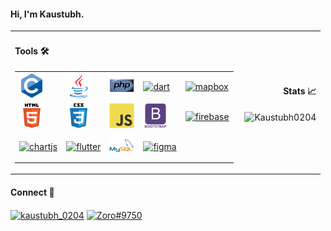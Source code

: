 <!-- ### Hi there 👋 -->

<!--
**Kaustubh0204/Kaustubh0204** is a ✨ _special_ ✨ repository because its `README.md` (this file) appears on your GitHub profile.

Here are some ideas to get you started:

- 🔭 I’m currently working on ...
- 🌱 I’m currently learning ...
- 👯 I’m looking to collaborate on ...
- 🤔 I’m looking for help with ...
- 💬 Ask me about ...
- 📫 How to reach me: ...
- 😄 Pronouns: ...
- ⚡ Fun fact: ...
-->

<h4 align="left">Hi, I'm Kaustubh.</h4>

<!-- ![alt text](https://raw.githubusercontent.com/Kaustubh0204/Kaustubh0204/main/kaustubh.png) -->

<table>
<tbody>
<tr>
<td>
  <h4>Tools 🛠️</h4>
<table>
<tbody>
<tr>
<td><img src="https://raw.githubusercontent.com/devicons/devicon/master/icons/c/c-original.svg" alt="c" width="40" height="40"/></td>
<td><a href="https://www.java.com" target="_blank"> <img src="https://raw.githubusercontent.com/devicons/devicon/master/icons/java/java-original.svg" alt="java" width="40" height="40"/> </a></td>
<td><a href="https://www.php.net" target="_blank"> <img src="https://raw.githubusercontent.com/devicons/devicon/master/icons/php/php-original.svg" alt="php" width="40" height="40"/> </a></td>
<td><a href="https://dart.dev" target="_blank"> <img src="https://www.vectorlogo.zone/logos/dartlang/dartlang-icon.svg" alt="dart" width="40" height="40"/></td>
 <td> <a href="https://www.mapbox.com" target="_blank"> <img src="https://seeklogo.com/images/M/mapbox-logo-D6FDDD219C-seeklogo.com.png" alt="mapbox" width="40" height="40"/></a></td>
</tr>
<tr>
<td><a href="https://www.w3.org/html/" target="_blank"> <img src="https://raw.githubusercontent.com/devicons/devicon/master/icons/html5/html5-original-wordmark.svg" alt="html5" width="40" height="40"/> </a></td>
<td><a href="https://www.w3schools.com/css/" target="_blank"> <img src="https://raw.githubusercontent.com/devicons/devicon/master/icons/css3/css3-original-wordmark.svg" alt="css3" width="40" height="40"/> </a></td>
<td><a href="https://developer.mozilla.org/en-US/docs/Web/JavaScript" target="_blank"> <img src="https://raw.githubusercontent.com/devicons/devicon/master/icons/javascript/javascript-original.svg" alt="javascript" width="40" height="40"/> </a></td>
<td><a href="https://getbootstrap.com" target="_blank"> <img src="https://raw.githubusercontent.com/devicons/devicon/master/icons/bootstrap/bootstrap-plain-wordmark.svg" alt="bootstrap" width="40" height="40"/> </a></td>
 <td><a href="https://firebase.google.com/" target="_blank"> <img src="https://www.vectorlogo.zone/logos/firebase/firebase-icon.svg" alt="firebase" width="40" height="40"/></a></td>
</tr>
<tr>
<td><a href="https://www.chartjs.org" target="_blank"> <img src="https://www.chartjs.org/media/logo-title.svg" alt="chartjs" width="40" height="40"/> </a></td>
<td><a href="https://flutter.dev" target="_blank"> <img src="https://www.vectorlogo.zone/logos/flutterio/flutterio-icon.svg" alt="flutter" width="40" height="40"/> </a></td>
<td><a href="https://www.mysql.com/" target="_blank"> <img src="https://raw.githubusercontent.com/devicons/devicon/master/icons/mysql/mysql-original-wordmark.svg" alt="mysql" width="40" height="40"/> </a></td>
<td><a href="https://www.figma.com/" target="_blank"> <img src="https://www.vectorlogo.zone/logos/figma/figma-icon.svg" alt="figma" width="40" height="40"/> </a></td>
</tr>
</tbody>
</table>
</td>
<td>
  <h4 align="right">&nbsp;Stats 📈</h4>
  <p>&nbsp;<img align="right" src="https://github-readme-stats.vercel.app/api?username=Kaustubh0204&show_icons=true&theme=radical" alt="Kaustubh0204" /></p>
</td>
</tr>
</tbody>
</table>

<h4 align="left">Connect 🔗</h4>
<p align="left">
<a href="https://instagram.com/kaustubh_0204" target="blank"><img align="center" src="https://raw.githubusercontent.com/rahuldkjain/github-profile-readme-generator/master/src/images/icons/Social/instagram.svg" alt="kaustubh_0204" height="30" width="40" /></a>
<a href="https://discord.gg/fQZe3Dz" target="blank"><img align="center" src="https://raw.githubusercontent.com/rahuldkjain/github-profile-readme-generator/master/src/images/icons/Social/discord.svg" alt="Zoro#9750" height="30" width="40" /></a>
</p>

